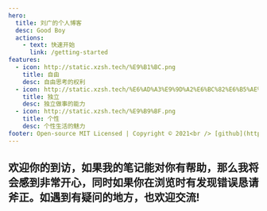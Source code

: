 ```yaml
---
hero:
  title: 刘广的个人博客
  desc: Good Boy
  actions:
    - text: 快速开始
      link: /getting-started
features:
  - icon: http://static.xzsh.tech/%E9%B1%BC.png
    title: 自由
    desc: 自由思考的权利
  - icon: http://static.xzsh.tech/%E6%AD%A3%E9%9D%A2%E6%BC%82%E6%B5%AE%E5%AE%87%E8%88%AA%E5%91%98.png
    title: 独立
    desc: 独立做事的能力
  - icon: http://static.xzsh.tech/%E9%B9%BF.png
    title: 个性
    desc: 个性生活的魅力
footer: Open-source MIT Licensed | Copyright © 2021<br /> [github](https://github.com/liuguang2016)
---
```


## 欢迎你的到访，如果我的笔记能对你有帮助，那么我将会感到非常开心，同时如果你在浏览时有发现错误恳请斧正。如遇到有疑问的地方，也欢迎交流!
